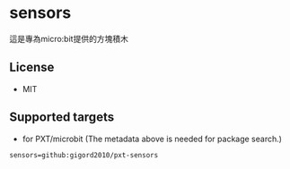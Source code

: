 # sensors

這是專為micro:bit提供的方塊積木

## License

* MIT


## Supported targets

* for PXT/microbit
(The metadata above is needed for package search.)

```package
sensors=github:gigord2010/pxt-sensors
```
